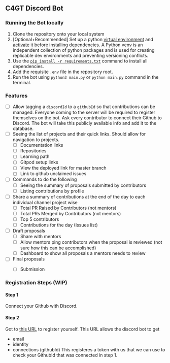 ## C4GT Discord Bot

### Running the Bot locally
1. Clone the repository onto your local system
2. [Optional+Recommended] Set up a python [virtual environment](https://docs.python.org/3/library/venv.html#:~:text=Creating%20virtual-,environments,-%C2%B6) and [activate](https://python.land/virtual-environments/virtualenv#Python_venv_activation) it before installing dependencies. A Python venv is an independent collection of python packages and is used for creating replicable dev environments and preventing versioning conflicts.
3. Use the [`pip install -r requirements.txt`](https://learnpython.com/blog/python-requirements-file/#:~:text=document%20and%20exit!-,Installing,-Python%20Packages%20From) command to install all dependencies.
4. Add the requisite `.env` file in the repository root.
5. Run the bot using `python3 main.py` or `python main.py` command in the terminal.


### Features
- [ ] Allow tagging a `discordId` to a `githubId` so that contributions can be managed. Everyone coming to the server will be required to register themselves on the bot. Ask every contributor to connect their Github to Discord. The bot will take this publicly available info and add it to the database.
- [ ] Seeing the list of projects and their quick links. Should allow for navigation to projects.
    - [ ] Documentation links
    - [ ] Repositories
    - [ ] Learning path
    - [ ] Gitpod setup links
    - [ ] View the deployed link for master branch
    - [ ] Link to github unclaimed issues
- [ ] Commands to do the following
    - [ ] Seeing the summary of proposals submitted by contributors
    - [ ] Listing contributions by profile
- [ ] Share a summary of contributions at the end of the day to each individual channel project wise
    - [ ] Total PR Raised by Contributors (not mentors)
    - [ ] Total PRs Merged by Contributors (not mentors)
    - [ ] Top 5 contributors
    - [ ] Contributions for the day (Issues list)
- [ ] Draft proposals
    - [ ] Share with mentors
    - [ ] Allow mentors ping contributors when the proposal is reviewed (not sure how this can be accomplished)
    - [ ] Dashboard to show all proposals a mentors needs to review
- [ ] Final proposals
    - [ ] Submission


### Registration Steps (WIP)

#### Step 1
Connect your Github with Discord. 

#### Step 2
Got to [this URL](https://discord.com/api/oauth2/authorize?client_id=982859834355499088&redirect_uri=https%3A%2F%2Fbot.c4gt.samagra.io&response_type=code&scope=identify%20connections%20email) to register yourself. This URL allows the discord bot to get
- email
- identity
- connections (githubId)
This registeres a token with us that we can use to check your GithubId that was connected in step 1.

